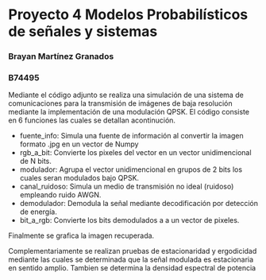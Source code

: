# Proyecto 4 Modelos Probabilísticos de señales y sistemas 
### Brayan Martínez Granados 
### B74495

Mediante el código adjunto se realiza una simulación de una sistema de comunicaciones para la transmisión de imágenes de baja resolución mediante
la implementación de una modulación QPSK. El código consiste en 6 funciones las cuales se detallan acontinución.

- fuente_info: Simula una fuente de información al convertir la imagen formato .jpg en un vector de Numpy
- rgb_a_bit: Convierte los pixeles del vector en un vector unidimencional de N bits.
- modulador: Agrupa el vector unidimencional en grupos de 2 bits los cuales seran modulados bajo QPSK.
- canal_ruidoso: Simula un medio de transmisión no ideal (ruidoso) empleando ruido AWGN.
- demodulador: Demodula la señal mediante decodificación por detección de energía.
- bit_a_rgb: Convierte los bits demodulados a a un vector de pixeles.

Finalmente se grafica la imagen recuperada. 

Complementariamente se realizan pruebas de estacionaridad y ergodicidad mediante las cuales se determinada que la señal modulada es estacionaria en sentido amplio. Tambien se determina la densidad espectral de potencia 
